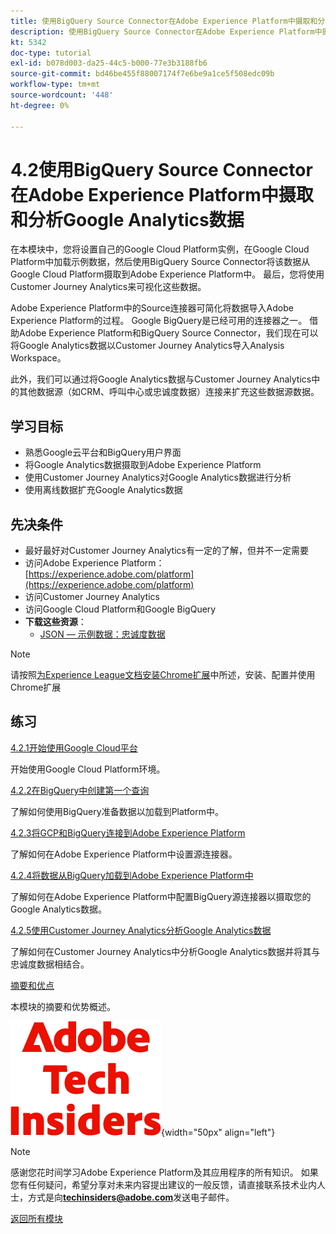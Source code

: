 ```yaml
---
title: 使用BigQuery Source Connector在Adobe Experience Platform中摄取和分析Google Analytics数据
description: 使用BigQuery Source Connector在Adobe Experience Platform中摄取和分析Google Analytics数据
kt: 5342
doc-type: tutorial
exl-id: b078d003-da25-44c5-b000-77e3b3188fb6
source-git-commit: bd46be455f88007174f7e6be9a1ce5f508edc09b
workflow-type: tm+mt
source-wordcount: '448'
ht-degree: 0%

---
```


# 4.2使用BigQuery Source Connector在Adobe Experience Platform中摄取和分析Google Analytics数据

在本模块中，您将设置自己的Google Cloud Platform实例，在Google Cloud Platform中加载示例数据，然后使用BigQuery Source Connector将该数据从Google Cloud Platform摄取到Adobe Experience Platform中。 最后，您将使用Customer Journey Analytics来可视化这些数据。

Adobe Experience Platform中的Source连接器可简化将数据导入Adobe Experience Platform的过程。 Google BigQuery是已经可用的连接器之一。 借助Adobe Experience Platform和BigQuery Source Connector，我们现在可以将Google Analytics数据以Customer Journey Analytics导入Analysis Workspace。

此外，我们可以通过将Google Analytics数据与Customer Journey Analytics中的其他数据源（如CRM、呼叫中心或忠诚度数据）连接来扩充这些数据源数据。

## 学习目标

- 熟悉Google云平台和BigQuery用户界面
- 将Google Analytics数据摄取到Adobe Experience Platform
- 使用Customer Journey Analytics对Google Analytics数据进行分析
- 使用离线数据扩充Google Analytics数据

## 先决条件

- 最好最好对Customer Journey Analytics有一定的了解，但并不一定需要
- 访问Adobe Experience Platform： [https://experience.adobe.com/platform](https://experience.adobe.com/platform)
- 访问Customer Journey Analytics
- 访问Google Cloud Platform和Google BigQuery
- **下载这些资源**：
   - [JSON — 示例数据：忠诚度数据](./../../../assets/json/bqLoyalty.json)

>[!NOTE]
>
>请按照[为Experience League文档安装Chrome扩展](../../gettingstarted/gettingstarted/ex1.md)中所述，安装、配置并使用Chrome扩展

## 练习

[4.2.1开始使用Google Cloud平台](./ex1.md)

开始使用Google Cloud Platform环境。

[4.2.2在BigQuery中创建第一个查询](./ex2.md)

了解如何使用BigQuery准备数据以加载到Platform中。

[4.2.3将GCP和BigQuery连接到Adobe Experience Platform](./ex3.md)

了解如何在Adobe Experience Platform中设置源连接器。

[4.2.4将数据从BigQuery加载到Adobe Experience Platform中](./ex4.md)

了解如何在Adobe Experience Platform中配置BigQuery源连接器以摄取您的Google Analytics数据。

[4.2.5使用Customer Journey Analytics分析Google Analytics数据](./ex5.md)

了解如何在Customer Journey Analytics中分析Google Analytics数据并将其与忠诚度数据相结合。

[摘要和优点](./summary.md)

本模块的摘要和优势概述。

![技术内部人士](./../../../assets/images/techinsiders.png){width="50px" align="left"}

>[!NOTE]
>
>感谢您花时间学习Adobe Experience Platform及其应用程序的所有知识。 如果您有任何疑问，希望分享对未来内容提出建议的一般反馈，请直接联系技术业内人士，方式是向&#x200B;**techinsiders@adobe.com**&#x200B;发送电子邮件。

[返回所有模块](../../../overview.md)
